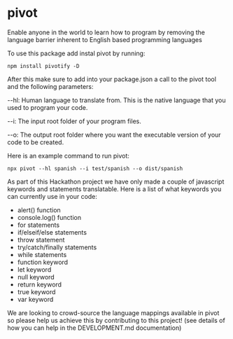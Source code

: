 # pivot
Enable anyone in the world to learn how to program by removing the language barrier inherent to English based programming languages

To use this package add instal pivot by running:

    npm install pivotify -D

After this make sure to add into your package.json a call to the pivot tool and the following parameters:

--hl: Human language to translate from. This is the native language that you used to program your code.

--i: The input root folder of your program files.

--o: The output root folder where you want the executable version of your code to be created. 

Here is an example command to run pivot:

    npx pivot --hl spanish --i test/spanish --o dist/spanish

As part of this Hackathon project we have only made a couple of javascript keywords and statements translatable. Here is a list of what keywords you can currently use in your code:

* alert() function
* console.log() function
* for statements
* if/elseif/else statements
* throw statement
* try/catch/finally statements
* while statements
* function keyword
* let keyword
* null keyword
* return keyword
* true keyword
* var keyword

We are looking to crowd-source the language mappings available in pivot so please help us achieve this by contributing to this project! (see details of how you can help in the DEVELOPMENT.md documentation)

